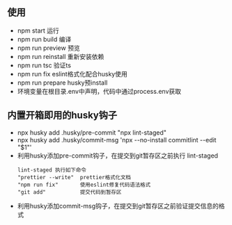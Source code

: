 ## 使用

+ npm start           运行
+ npm run build       编译
+ npm run preview     预览
+ npm run reinstall   重新安装依赖
+ npm run tsc         验证ts
+ npm run fix         eslint格式化配合husky使用
+ npm run prepare     husky预install
+ 环境变量在根目录.env中声明，代码中通过process.env获取

## 内置开箱即用的husky钩子

+ npx husky add .husky/pre-commit "npx lint-staged"
+ npx husky add .husky/commit-msg 'npx --no-install commitlint --edit "$1"'
+ 利用husky添加pre-commit钩子，在提交到git暂存区之前执行 lint-staged
  ```
  lint-staged 执行如下命令
  "prettier --write"  prettier格式化文档
  "npm run fix"       使用eslint修复代码语法格式
  "git add"           提交代码到暂存区
  ```
+ 利用husky添加commit-msg钩子，在提交到git暂存区之前验证提交信息的格式
